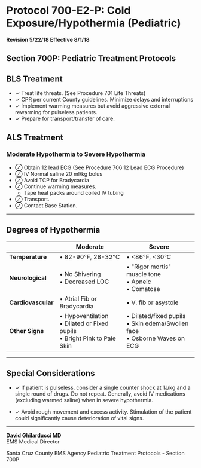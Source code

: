 # Protocol 700-E2-P: Cold Exposure/Hypothermia (Pediatric)

**Revision 5/22/18 Effective 8/1/18**

## Section 700P: Pediatric Treatment Protocols

## BLS Treatment

- ✓ Treat life threats. (See Procedure 701 Life Threats)
- ✓ CPR per current County guidelines. Minimize delays and interruptions
- ✓ Implement warming measures but avoid aggressive external rewarming for pulseless patients.
- ✓ Prepare for transport/transfer of care.

## ALS Treatment

### Moderate Hypothermia to Severe Hypothermia

- ⊘ Obtain 12 lead ECG (See Procedure 706 12 Lead ECG Procedure)
- ⊘ IV Normal saline 20 ml/kg bolus
- ⊘ Avoid TCP for Bradycardia
- ⊘ Continue warming measures.
  - Tape heat packs around coiled IV tubing
- ⊘ Transport.
- ⊘ Contact Base Station.

---

## Degrees of Hypothermia

| | Moderate | Severe |
|-----------------|----------|--------|
| **Temperature** | • 82-90°F, 28-32°C | • <86°F, <30°C |
| **Neurological** | • No Shivering<br>• Decreased LOC | • "Rigor mortis" muscle tone<br>• Apneic<br>• Comatose |
| **Cardiovascular** | • Atrial Fib or Bradycardia | • V. fib or asystole |
| **Other Signs** | • Hypoventilation<br>• Dilated or Fixed pupils<br>• Bright Pink to Pale Skin | • Dilated/fixed pupils<br>• Skin edema/Swollen face<br>• Osborne Waves on ECG |

---

## Special Considerations

- ✓ If patient is pulseless, consider a single counter shock at 1J/kg and a single round of drugs. Do not repeat. Generally, avoid IV medications (excluding warmed saline) when in severe hypothermia.

- ✓ Avoid rough movement and excess activity. Stimulation of the patient could significantly cause deterioration of vital signs.

---

**David Ghilarducci MD**  
EMS Medical Director

Santa Cruz County EMS Agency Pediatric Treatment Protocols - Section 700P


